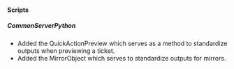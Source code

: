 #### Scripts

##### CommonServerPython

- Added the QuickActionPreview which serves as a method to standardize outputs when previewing a ticket.
- Added the MirrorObject which serves to standardize outputs for mirrors.
